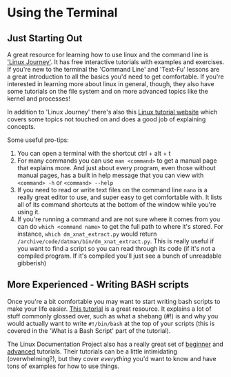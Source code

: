 # Using the Terminal

## Just Starting Out

A great resource for learning how to use linux and the command line is ['Linux Journey'](https://linuxjourney.com/). It has free interactive tutorials with examples and exercises. If you're new to the terminal the 'Command Line' and 'Text-Fu' lessons are a great introduction to all the basics you'd need to get comfortable. If you're interested in learning more about linux in general, though, they also have some tutorials on the file system and on more advanced topics like the kernel and processes!

In addition to 'Linux Journey' there's also this [Linux tutorial website](http://www.ee.surrey.ac.uk/Teaching/Unix/) which covers some topics not touched on and does a good job of explaining concepts.

Some useful pro-tips:

1. You can open a terminal with the shortcut ctrl + alt + t
2. For many commands you can use `man <command>` to get a manual page that explains more. And just about every program, even those without manual pages, has a built in help message that you can view with `<command> -h` or `<command> --help`
3. If you need to read or write text files on the command line `nano` is a really great editor to use, and super easy to get comfortable with. It lists all of its command shortcuts at the bottom of the window while you're using it.
4. If you're running a command and are not sure where it comes from you can do `which <command name>` to get the full path to where it's stored. For instance, `which dm_xnat_extract.py` would return `/archive/code/datman/bin/dm_xnat_extract.py`. This is really useful if you want to find a script so you can read through its code (if it's not a compiled program. If it's compiled you'll just see a bunch of unreadable gibberish)

## More Experienced - Writing BASH scripts

Once you're a bit comfortable you may want to start writing bash scripts to make your life easier. [This tutorial](https://ryanstutorials.net/bash-scripting-tutorial/) is a great resource. It explains a lot of stuff commonly glossed over, such as what a shebang (#!) is and why you would actually want to write `#!/bin/bash` at the top of your scripts (this is covered in the 'What is a Bash Script' part of the tutorial).

The Linux Documentation Project also has a really great set of [beginner](https://www.tldp.org/LDP/Bash-Beginners-Guide/html/) and [advanced](https://www.tldp.org/LDP/abs/html/) tutorials. Their tutorials can be a little intimidating (overwhelming?), but they cover _everything_ you'd want to know and have tons of examples for how to use things.
